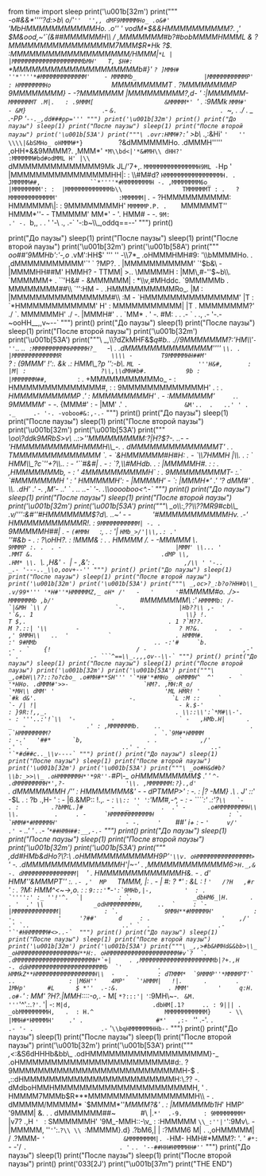from time import sleep
print('\u001b[32m')
print("""\
                  _-o#&&*''''?d:>b\\_
              _o/'`''  '',, dMF9MMMMMHo_
           .o&#'        `'MbHMMMMMMMMMMMHo.
         .o'' '         vodM*$&&HMMMMMMMMMM?.
        ,'              $M&ood,~'`(&##MMMMMMH\\
       /               ,MMMMMMM#b?#bobMMMMHMMML
      &              ?MMMMMMMMMMMMMMMMM7MMM$R*Hk
     ?$.            :MMMMMMMMMMMMMMMMMMM/HMMM|`*L
    |               |MMMMMMMMMMMMMMMMMMMMbMH'   T,
    $H#:            `*MMMMMMMMMMMMMMMMMMMMb#}'  `?
    ]MMH#             ''*''''*#MMMMMMMMMMMMM'    -
    MMMMMb_                   |MMMMMMMMMMMP'     :
    HMMMMMMMHo                 `MMMMMMMMMT       .
    ?MMMMMMMMP                  9MMMMMMMM}       -
    -?MMMMMMM                  |MMMMMMMMM?,d-    '
     :|MMMMMM-                 `MMMMMMMT .M|.   :
      .9MMM[                    &MMMMM*' `'    .
       :9MMk                    `MMM#'        -
         &M}                     `          .-
          `&.                             .
            `~,   .                     ./
               . _                  .-PP
                  '`--._,dd###pp='''
""")
print('\u001b[32m')
print()
print("До паузы")
sleep(1)
print("После паузы")
sleep(1)
print("После второй паузы")
print('\u001b[53A')
print("""\
                  .ovr:HMM#?:`' >b\\_
              .,:&Hi' `'   '' \\\\|&bSMHo_
            oHMMM#*}          `?&dMMMMMMHo.
         .dMMMH'''''           ,oHH*&&9MMMM?.
        ,MMM*'                 `*M\\bd<|'*&#MH\\
       dHH?'                   :MMMMMM#bd#odMML
      H' |\\                  `dMMMMMMMMMMMMMM9Mk
     JL/'7+,.                `MMMMMMMMMMMMMMMH9ML
    -`Hp     '               |MMMMMMMMMMMMMMMMHH|:
    :  \\\\#M#d?                `HMMMMMMMMMMMMMMMMH.
    .   JMMMMM##,              ``*''''*#MMMMMMMMH
    -. ,MMMMMMMM6o_                    |MMMMMMMM':
    :  |MMMMMMMMMMMMMb\\                 TMMMMMMT :
    .   ?MMMMMMMMMMMMM'                 :MMMMMM|.`
    -    ?HMMMMMMMMMM:                  HMMMMMM\\|:
     :     9MMMMMMMMH'                 `MMMMMP.P.
      .    `MMMMMMT''                   HMMM*''-
       -    TMMMMM'                     MM*'  -
        '.   HMM#                            -
          -. `9M:                          .'
            -. `b,,    .                . '
              '-\\   .,               .-`
                  '-:b~\\\\_,oddq==--'
""")
print()

print("До паузы")
sleep(1)
print("После паузы")
sleep(1)
print("После второй паузы")
print('\u001b[32m')
print('\u001b[58A')
print("""\
                  _oo##'9MMHb':'-,o_
              .vM':HH$'    '''  '' -\\7*_
           .oHMMMHMH#9:          '\\bMMMMHo.
         . ,dMMMMMMMMMMM'`' `           ?MP?.
        . |MMMMMMMMMMM'                 `'$b&\\
       -  |MMMMHH##M'                     HMMH?
      -   TTMM|    >..                   \\MMMMMH
     :     |MM\\,#-''$~b\\.                `MMMMMM+
    .       ``'H&#        -               &MMMMMM|
    :            *\\v,#MHddc.              `9MMMMMb
    .               MMMMMMMM##\\             `'':HM
    -          .  .HMMMMMMMMMMRo_.              |M
    :             |MMMMMMMMMMMMMMMM#\\           :M
    -              `HMMMMMMMMMMMMMMM'           |T
    :               `*HMMMMMMMMMMMM'            H'
     :                 MMMMMMMMMMM|            |T
      .                MMMMMMMM?'             ./
      `.               MMMMMMH'              ./
        -.            |MMMH#'                .
          .           `MM*                . '
            -.         #M: .    .       .-
              ` .         .,         .-
                  '-.-~ooHH__,,v~--`
""")
print()
print("До паузы")
sleep(1)
print("После паузы")
sleep(1)
print("После второй паузы")
print('\u001b[32m')
print('\u001b[53A')
print("""\
                 _,\\?dZkMHF&$*q#b..
              .//9MMMMMMM?:'HM\\\\'`-''`..
           ..`  :MMMMMMMMMMHMMMMH?_    `-\\
         .     .dMMMMMMMMMMMMMM''''       `\\.
        .      |MMMMMMMMMMMMMR              \\\\
       -        T9MMMMMHH##M'                `?
      :          (9MMM'    !':.               &k
     .:            HMM\\_?p '':-b\\.            `ML
    -                '''H&#,       :           |M|
    :                     ?\\,\\dMH#b#.           9b
    :                        |MMMMMMM##,        `*
    :                   .   +MMMMMMMMMMMo_       -
    :                       HMMMMMMMMMMMMMM#,    :
    :                        9MMMMMMMMMMMMMH'    .
    : .                       *HMMMMMMMMMMP     .'
     :                          MMMMMMMMMH'     .
      -                        :MMMMMMM'`      .
      `.                       9MMMMM*'       -
        -.                    {MMM#'         :
          -                  |MM'          .'
           `.                &M'..  .   ..'
              ' .             ._     .-
                  '-. -voboo#&:,-.-`
""")
print()
print("До паузы")
sleep(1)
print("После паузы")
sleep(1)
print("После второй паузы")
print('\u001b[32m')
print('\u001b[53A')
print("""\
                _\\oo\\?ddk9MRbS>v\\_
              ..:>*''MMMMMMMMM:?|H?$?-.
           ..- -     'HMMMMMMMMMMHMMMH\\_-.
         .            dMMMMMMMMMMMMMMT'    .
        .             TMMMMMMMMMMMMMM       `.
       -               `&HMMMMMM#H#H:         .
      -                 `\\7HMMH     |\\.        .
     :    `                 HMM\\_?c`''+?\\..     :
    -                         '``#&#|      .     -
    :                              `?,\\#MHdb.    .
    :                                 |MMMMMH#.  :
    :                            .   ,HMMMMMMMb, -
    : '                              4MMMMMMMMMMH`
    :   .                             9MMMMMMMMMT-
    :.`                               `#MMMMMMMH '
     :      '                           HMMMMMH':
      -                                |MMMMH' -
      `:                              |MMMH*' .'
        '?                           dMM#'   .
          \\.                       .dH'    .'
            -.                    ,M'-  ..'
              ` .                .. ..-`
                  '-. .\\ooooboo<^.-`
""")
print()
print("До паузы")
sleep(1)
print("После паузы")
sleep(1)
print("После второй паузы")
print('\u001b[32m')
print('\u001b[53A')
print("""\
                   _o\\:,??\\??MR9#cb\\_
              .v/''':&#''#HMMMMMMM$?*d\\.
           ..~' - -`      `'#MMMMMMMMMMMHv.
         .-'                 HMMMMMMMMMMMR!.
        :                    `9MMMMMMMMMMM| -.
       .                       `*9MMMMMH##|   .
      -                          `(#MMH   `:,  .
     :           '|                 `HMb_>/'|\\,.:
    .'                                `''#&b   - .
    :                                      ?\\oHH?.
    :                                        !MMM&
    :  .                                  .  HMMMM
    /.      -                               -MMMMM
    \\`.                                      9MMMP
    :. .  . -                                |MMM'
     \\... '                                  .MMT
      &.                                    .dMP
       \\,                                  .HM*
        \\. `\\.                            ,H&'
         `- `| -                        ,&':
           `.                         ,/\\ '
              '-..                  _.-
                  '---.._\\o,oov+--''
""")
print()
print("До паузы")
sleep(1)
print("После паузы")
sleep(1)
print("После второй паузы")
print('\u001b[32m')
print('\u001b[53A')
print("""\
                 _,oc>?_:b?o?HH#b\\_
              .v/99*''' '*H#''*HMMMMMZ,_
            oH* /'   -   '      '`#MMMMM#o.
         ./*>-                     `MMMMMMMb
        ,b/'                        `#MMMMMMM\\
       :'                             ``HMMMMb:
      /-                                `|&MH `\\
     /                   `-.               |Hb??\\
    ,-  '                                    '`&,.
    1                                           \\}
    !.                                           T
    $,.                                        . 1
    ?`M??.                                       M
    ?.::| '\\        -                            ?
     M?&.    .   .  -                           ,'
     9MMH\\   ..  '           `                  .
      HMMM#.                                   :'
       9#MMb                                 ..
        -:'#     `b.                        .-
          . `    {!                        /
            -                           ,-'
              ' .                    .-
                 ```^==\\_.,,,ov--\\-`
""")
print()
print("До паузы")
sleep(1)
print("После паузы")
sleep(1)
print("После второй паузы")
print('\u001b[32m')
print('\u001b[53A')
print("""\
                 _,o#bH\\??::?o?cbo_
              .o#MH#**SH''' '`*H#'*#MHo_
            oHMMMH^  ^'    -  `      '*HHo.
         .dMMM#'>>-                     `HM?.
        ,MH:R_o/                         `*MH\\
       dMM' '                               'ML
      HMR! '                                 `#k
     d&'.                          -.          `L
    :M ::     `                                 `-
    /| !|                                        -
    k.$-'                                        :
    }9R:!,,_.                                    .
    \\::\\':`*M#\\-'.                             -
    : '''..:'!`\\  '-          -                  `
    -   ,HMb.H|      .    _   -                 .'
     : ,MMMMMMMb.    ..                         .
      .`HMMMMMMMM?                             .
      `.`9M#*HMMMM                            :
        -.'   '##*      `b,                  .
          .      `     ,/'                 .'
           ` .                          ..'
               - .                  ..-
                  '`*#d##c.._\\v----`
""")
print()
print("До паузы")
sleep(1)
print("После паузы")
sleep(1)
print("После второй паузы")
print('\u001b[32m')
print('\u001b[53A')
print("""\
                 _oo#H&d#b?\\b:_>>\\_
              .oHMMMMMMH*'*9R''-``*#P\\-_
            oHMMMMMMMMM$  .'       '   `^-
         .dMMMMMMMMH*',?-                 '\\.
        ,MMMMMMM:?}.,d'                     `.
       dMMMMMMMH  /''                         :
      HMMMMMMM&' -                             -
     dPTMMP>' :                           -.    :
    |? -MM}  .\\                                  .
    J' ::*'  -$L                                 .
    :  ?b .,H- '                                 :
    -  |6.&MP:: !.,_.                            -
    :   `\\:: '' '`:'MM#,-^,            -         :
    -     ````:' _.:'?``\\   `-                   .
    :         .?bMML.]#        -   _  `      .  .'
     -      .o#MMMMMMMMH\\     \\.          .     .
      -     `HMMMMMMMMMMMH                     :
      `.     `HMM#*#MMMMMH'                   -
        -.     '    ``##*'      i+           :
          -            `'     v/'          .'
           `-                           ..'
              ' .                    .-
                  '`*##HMH##:__,-.-`
""")
print()
print("До паузы")
sleep(1)
print("После паузы")
sleep(1)
print("После второй паузы")
print('\u001b[32m')
print('\u001b[53A')
print("""\
                 _,dd#HMb&dHo?\\?:\\_
              .oHMMMMMMMMMMMH***9P'`'\\v.
            oHMMMMMMMMMMMMMMM>  `'      -.
         .dMMMMMMMMMMMMMMMH*'|~-'          .
        ,MMMMMMMMMMMMM6>`H._,&              -.
       dMMMMMMMMMMMMMMM|  `'                  .
      H*MMMMMMMMMMMMMH&. -                     .
     d' HMM''&MMMPT'' :.                      `.-
    ,'  MP   `TMMM,   |:        .                -
    |   #:    ? *'   : &L                        :
    !   `'   /?H   ,#r `'                        :
    .         ?M: HMM^<~->,o._                   :
    :          `9:::'`*-``':`9MHb,|-,         '  :
    .             `'''':' :_ ''!'^.  `|          :
    `.                 _dbHM6_|H.      .   . '  .'
     \\              _odHMMMMMMMMH,    ..  `     :
     `-             |MMMMMMMMMMMMM|            :
      `.             9MMH**#MMMMMH'           :
        -.            '     '?##'      d     :
          .                    '    ,/'    .'
           `..                          ..'
              `  .                   .-
                  '`'#HHMMMMM#<>..-` 
""")
print()
print("До паузы")
sleep(1)
print("После паузы")
sleep(1)
print("После второй паузы")
print('\u001b[32m')
print('\u001b[53A')
print("""\
                 _,,>#b&HMHd&&bb>\\_
              _oHMMMMMMMMMMMMMMMMH**H:.
            oHMMMMMMMMMMMMMMMMMMMM#v`?  `.
         .dMMMMMMMMMMMMMMMMMMMMMMH*`+|     .
        ,MMMMMMMMMMMMMMMMMMMMMb|?+.,H       -.
       ddHMMMMMMMMMMMMMMMMMMMMMb  `'          .
      HMMkZ**HMMMMMMMMMMMMMMMMH\\  -   .        :
     dTMMM*  `9MMMP''*MMMMPT'` ..               :
    |M6H''    4MP'   `'HMMM|   !|.      .        .
    1MHp'      #L      $ *''  .-:&.              .
    MMM'        '     q:H.  .o#-``'              :
    MM'                ?H?.|MMH::::-o,_.         -
    M[                  `*?:::'|` `'`:9MH\\~-.    `
    &M.                     '''`'^'.:.`?'`. '|  -:
    `M|d,                       .dbHM[.1?     .. :
     9||| .                  _obMMMMMMMMH,   .  :
      H.^                    MMMMMMMMMMMM}     -
       \\                     |MMH#*HMMMMH'    .'
        .                    `      `#*'   ,:-
         `                           '' .-'.
           `.                           .-
              '- .                   .-`
                  '`\\bqHMMMMMMHHb--`
""")
print()
print("До паузы")
sleep(1)
print("После паузы")
sleep(1)
print("После второй паузы")
print('\u001b[32m')
print('\u001b[53A')
print("""\
                  _,<_:&S6dHHHb&bb\\_
              .odHMMMMMMMMMMMMMMMMMMM}-_
           .oHMMMMMMMMMMMMMMMMMMMMMMMM#d:.
          ?9MMMMMMMMMMMMMMMMMMMMMMMMMMMH-$ .
        ,::dHMMMMMMMMMMMMMMMMMMMMMMMMH:\\.?? -.
       dMdboHMMHMMMMMMMMMMMMMMMMMMMMMMH, '    .
      HMMMM7MMMb$R***MMMMMMMMMMMMMMMMMH\\ -     .
     dMMMMM/MMMMM*   `$MMMM*''*MMMM?&'  .       :
    |MMMMMMb1H*'       HMP'    '9MMM|   &.    .  .
    dMMMMMMM##~`       `#\\      |.`*'  .-9.      :
    9MMMMMMMM*           `     |v7?  .,H `' `    :
    SMMMMMMH'                   '9M_-MMH::-\\v_   :
    :HMMMMM                       `\\_:''|'`':9Mv\\.
    -|MMMMM,                         ''`'`':.`?\\ \\
    `:MMMMM}.d}                         .?bM6,|  |
     :?MMM6  M|  .                   .,oHMMMMM| /
      .?MMM- `'                      &MMMMMMMM|.
       -`HM-                         HMH#*MMM?:
        '.                           '   `#*:`
          -                              -'/
           ` .                          . '
              ` .                    . `
                  '--##HH#HMMMHH#''`
 """)
print("До паузы")
sleep(1)
print("После паузы")
sleep(1)
print("После второй паузы")
print()
print('033[2J')
print("\u001b[37m")
print("THE END")
